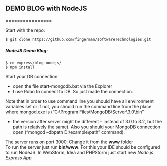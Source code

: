 ## DEMO BLOG with NodeJS
================

Start with the repo:
```bash
$ git clone https://github.com/fingerman/softwareTechnologies.git
```
##### NodeJS Demo Blog:
```
$ cd express/blog-nodejs/
$ npm install
```
Start your DB connection:
* open the file start-mongodb.bat via the Explorer
* I use Robo to connect to DB. So just made the connection.  
 
Note that in order to use command line you should have all 
environment variables set or if not, you should run the command line 
from the place where mongod.exe is (“C:\Program Files\MongoDB\Server\3.0\bin” 
- the version after server might be different – instead of 3.0 to 3.2, 
but the path is relatively the same). Also you should your MongoDB 
connection open (“mongod –dbpath D:\example\path” command).
   
The server runs on port 3000. Change it from the **www** folder  
To run the server just run **bin/www**. For this your IDE should be configured to 
run NodeJS. In WebStorm, Idea and PHPStorm just start new _Node.js Express App_  
